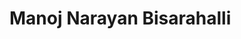
# Manoj Narayan Bisarahalli
<!-- ## Engineering Intern, Very Good Ventures

[![Very Good Ventures](https://github.com/VGVentures/Very-Good-Brand/raw/main/logos/icon-unicorn/unicorn-vgv-black-inset-round.png)](https://verygood.ventures)

---

My name is Manoj, and I am an Engineering Intern at [Very Good Ventures](https://verygood.ventures)

- 🔭  I’m currently working on projects of interest to [Very Good Ventures](https://github.com/VGVentures)
- 👯  I’m looking to connect and network
- 💬  Ask me about building [Flutter](https://flutter.dev) apps or my experience with it
- 📫  How to reach me: [LinkedIn](https://www.linkedin.com/in/manoj-b-n/) -->

